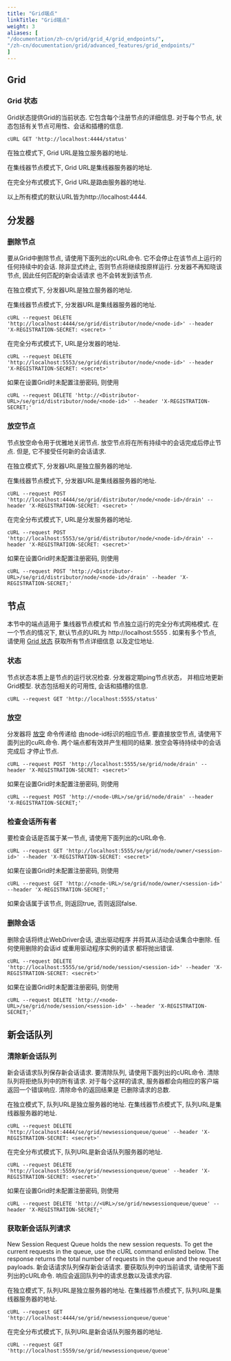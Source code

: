 ```yaml
---
title: "Grid端点"
linkTitle: "Grid端点"
weight: 3
aliases: [
"/documentation/zh-cn/grid/grid_4/grid_endpoints/",
"/zh-cn/documentation/grid/advanced_features/grid_endpoints/"
]
---
```


## Grid 

### Grid 状态

Grid状态提供Grid的当前状态. 
它包含每个注册节点的详细信息. 
对于每个节点, 
状态包括有关节点可用性、会话和插槽的信息. 

```shell
cURL GET 'http://localhost:4444/status'
```

在独立模式下, Grid URL是独立服务器的地址.

在集线器节点模式下, Grid URL是集线器服务器的地址.

在完全分布式模式下, Grid URL是路由服务器的地址.

以上所有模式的默认URL皆为http://localhost:4444.

## 分发器

### 删除节点

要从Grid中删除节点, 
请使用下面列出的cURL命令.
它不会停止在该节点上运行的任何持续中的会话.
除非显式终止, 否则节点将继续按原样运行.
分发器不再知晓该节点,
因此任何匹配的新会话请求
也不会转发到该节点.

在独立模式下, 分发器URL是独立服务器的地址.

在集线器节点模式下, 分发器URL是集线器服务器的地址. 

```shell
cURL --request DELETE 'http://localhost:4444/se/grid/distributor/node/<node-id>' --header 'X-REGISTRATION-SECRET: <secret> '
```
在完全分布式模式下, URL是分发器的地址.

```shell
cURL --request DELETE 'http://localhost:5553/se/grid/distributor/node/<node-id>' --header 'X-REGISTRATION-SECRET: <secret>'
```
如果在设置Grid时未配置注册密码, 
则使用
```shell
cURL --request DELETE 'http://<Distributor-URL>/se/grid/distributor/node/<node-id>' --header 'X-REGISTRATION-SECRET;'
```

### 放空节点

节点放空命令用于优雅地关闭节点.
放空节点将在所有持续中的会话完成后停止节点.
但是, 它不接受任何新的会话请求.

在独立模式下, 分发器URL是独立服务器的地址.

在集线器节点模式下, 分发器URL是集线器服务器的地址.
```shell
cURL --request POST 'http://localhost:4444/se/grid/distributor/node/<node-id>/drain' --header 'X-REGISTRATION-SECRET: <secret> '
```
在完全分布式模式下, URL是分发服务器的地址.
```shell
cURL --request POST 'http://localhost:5553/se/grid/distributor/node/<node-id>/drain' --header 'X-REGISTRATION-SECRET: <secret>'
```
如果在设置Grid时未配置注册密码, 
则使用
```shell
cURL --request POST 'http://<Distributor-URL>/se/grid/distributor/node/<node-id>/drain' --header 'X-REGISTRATION-SECRET;'
```

## 节点

本节中的端点适用于
集线器节点模式和
节点独立运行的完全分布式网格模式.
在一个节点的情况下, 默认节点的URL为 http://localhost:5555 .
如果有多个节点,
请使用 [Grid 状态](#grid-状态) 获取所有节点详细信息
以及定位地址.

### 状态 

节点状态本质上是节点的运行状况检查.
分发器定期ping节点状态，
并相应地更新Grid模型.
状态包括相关的可用性, 会话和插槽的信息.

```shell
cURL --request GET 'http://localhost:5555/status'
```

### 放空

分发器将 [放空](#放空节点) 命令传递给
由node-id标识的相应节点.
要直接放空节点,
请使用下面列出的cuRL命令.
两个端点都有效并产生相同的结果.
放空会等待持续中的会话完成后
才停止节点.

```shell
cURL --request POST 'http://localhost:5555/se/grid/node/drain' --header 'X-REGISTRATION-SECRET: <secret>'
```
如果在设置Grid时未配置注册密码,
则使用
```shell
cURL --request POST 'http://<node-URL>/se/grid/node/drain' --header 'X-REGISTRATION-SECRET;'
```

### 检查会话所有者

要检查会话是否属于某一节点, 请使用下面列出的cURL命令. 

```shell
cURL --request GET 'http://localhost:5555/se/grid/node/owner/<session-id>' --header 'X-REGISTRATION-SECRET: <secret>'
```
如果在设置Grid时未配置注册密码, 
则使用
```shell
cURL --request GET 'http://<node-URL>/se/grid/node/owner/<session-id>' --header 'X-REGISTRATION-SECRET;'
```

如果会话属于该节点, 
则返回true, 
否则返回false.

### 删除会话

删除会话将终止WebDriver会话,
退出驱动程序
并将其从活动会话集合中删除. 
任何使用删除的会话id
或重用驱动程序实例的请求
都将抛出错误. 

```shell
cURL --request DELETE 'http://localhost:5555/se/grid/node/session/<session-id>' --header 'X-REGISTRATION-SECRET: <secret>'
```
如果在设置Grid时未配置注册密码, 
则使用
```shell
cURL --request DELETE 'http://<node-URL>/se/grid/node/session/<session-id>' --header 'X-REGISTRATION-SECRET;'
```

## 新会话队列

### 清除新会话队列

新会话请求队列保存新会话请求.
要清除队列, 
请使用下面列出的cURL命令.
清除队列将拒绝队列中的所有请求.
对于每个这样的请求, 
服务器都会向相应的客户端返回一个错误响应.
清除命令的返回结果是
已删除请求的总数.

在独立模式下, 队列URL是独立服务器的地址. 
在集线器节点模式下, 队列URL是集线器服务器的地址. 

```shell
cURL --request DELETE 'http://localhost:4444/se/grid/newsessionqueue/queue' --header 'X-REGISTRATION-SECRET: <secret>'
```

在完全分布式模式下,
队列URL是新会话队列服务器的地址.
```shell
cURL --request DELETE 'http://localhost:5559/se/grid/newsessionqueue/queue' --header 'X-REGISTRATION-SECRET: <secret>'
```

如果在设置Grid时未配置注册密码, 
则使用
```shell
cURL --request DELETE 'http://<URL>/se/grid/newsessionqueue/queue' --header 'X-REGISTRATION-SECRET;'
```

### 获取新会话队列请求

New Session Request Queue holds the new session requests. 
To get the current requests in the queue, use the cURL command enlisted below. 
The response returns the total number of requests in the queue and the request payloads.
新会话请求队列保存新会话请求.
要获取队列中的当前请求,
请使用下面列出的cURL命令.
响应会返回队列中的请求总数以及请求内容.

在独立模式下, 队列URL是独立服务器的地址.
在集线器节点模式下, 队列URL是集线器服务器的地址.

```shell
cURL --request GET 'http://localhost:4444/se/grid/newsessionqueue/queue'
```

在完全分布式模式下,
队列URL是新会话队列服务器的地址.
```shell
cURL --request GET 'http://localhost:5559/se/grid/newsessionqueue/queue'
